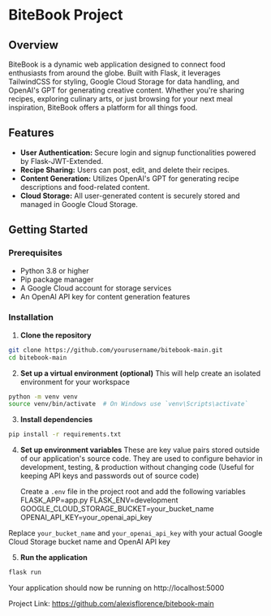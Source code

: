 # BiteBook Project

## Overview

BiteBook is a dynamic web application designed to connect food enthusiasts from around the globe. Built with Flask, it leverages TailwindCSS for styling, Google Cloud Storage for data handling, and OpenAI's GPT for generating creative content. Whether you're sharing recipes, exploring culinary arts, or just browsing for your next meal inspiration, BiteBook offers a platform for all things food.

## Features

- **User Authentication:** Secure login and signup functionalities powered by Flask-JWT-Extended.
- **Recipe Sharing:** Users can post, edit, and delete their recipes.
- **Content Generation:** Utilizes OpenAI's GPT for generating recipe descriptions and food-related content.
- **Cloud Storage:** All user-generated content is securely stored and managed in Google Cloud Storage.

## Getting Started

### Prerequisites

- Python 3.8 or higher
- Pip package manager
- A Google Cloud account for storage services
- An OpenAI API key for content generation features

### Installation

1. **Clone the repository**

```bash
git clone https://github.com/yourusername/bitebook-main.git
cd bitebook-main
```

2. **Set up a virtual environment (optional)**
   This will help create an isolated environment for your workspace

```bash
python -m venv venv
source venv/bin/activate  # On Windows use `venv\Scripts\activate`
```

3. **Install dependencies**

```bash
pip install -r requirements.txt
```

4. **Set up environment variables**
   These are key value pairs stored outside of our application's source code.
   They are used to configure behavior in development, testing, & production
   without changing code
   (Useful for keeping API keys and passwords out of source code)

   Create a `.env` file in the project root and add the following variables
   FLASK_APP=app.py
   FLASK_ENV=development
   GOOGLE_CLOUD_STORAGE_BUCKET=your_bucket_name
   OPENAI_API_KEY=your_openai_api_key

Replace `your_bucket_name` and `your_openai_api_key` with your actual Google Cloud Storage bucket name and OpenAI API key

5. **Run the application**

```bash
flask run
```

Your application should now be running on http://localhost:5000

Project Link: https://github.com/alexisflorence/bitebook-main
